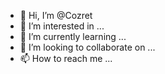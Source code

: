 - 👋 Hi, I’m @Cozret
- 👀 I’m interested in ...
- 🌱 I’m currently learning ...
- 💞️ I’m looking to collaborate on ...
- 📫 How to reach me ...

<!---
Cozret/Cozret is a ✨ special ✨ repository because its `README.md` (this file) appears on your GitHub profile.
You can click the Preview link to take a look at your changes.
--->
